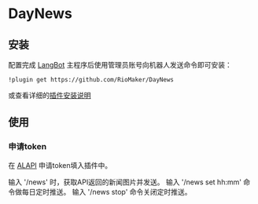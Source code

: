 # DayNews


## 安装

配置完成 [LangBot](https://github.com/RockChinQ/LangBot) 主程序后使用管理员账号向机器人发送命令即可安装：

```
!plugin get https://github.com/RioMaker/DayNews
```
或查看详细的[插件安装说明](https://docs.langbot.app/plugin/plugin-intro.html#%E6%8F%92%E4%BB%B6%E7%94%A8%E6%B3%95)

## 使用

### 申请token
在
[ALAPI](https://www.alapi.cn/)
申请token填入插件中。

输入 '/news' 时，获取API返回的新闻图片并发送。
输入 '/news set hh:mm' 命令做每日定时推送。
输入 '/news stop' 命令关闭定时推送。